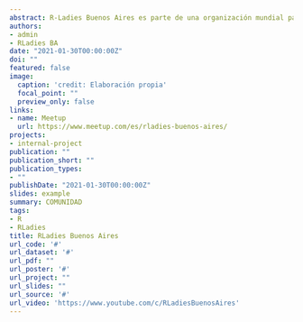```yaml
---
abstract: R-Ladies Buenos Aires es parte de una organización mundial para promover la Diversidad de Género en la comunidad R.Nuestra meta es crear una atmósfera amigable para personas interesadas en programar en R en Buenos Aires que se identifiquen con géneros menos representados en la comunidad de R (que incluye pero no se limita a mujeres cis/trans, hombres trans, personas no binarias, género fluído o agénero). No importa si nunca usaste R o si tenés R como herramienta principal de trabajo. El objetivo es promover R, intercambiar conocimiento y crear una red de contactos a nivel local y global. [rladies.org](https://rladies.org/)
authors:
- admin
- RLadies BA
date: "2021-01-30T00:00:00Z"
doi: ""
featured: false
image:
  caption: 'credit: Elaboración propia'
  focal_point: ""
  preview_only: false
links:
- name: Meetup
  url: https://www.meetup.com/es/rladies-buenos-aires/
projects:
- internal-project
publication: ""
publication_short: ""
publication_types:
- ""
publishDate: "2021-01-30T00:00:00Z"
slides: example
summary: COMUNIDAD
tags:
- R
- RLadies
title: RLadies Buenos Aires
url_code: '#'
url_dataset: '#'
url_pdf: ""
url_poster: '#'
url_project: ""
url_slides: ""
url_source: '#'
url_video: 'https://www.youtube.com/c/RLadiesBuenosAires'
---
```






